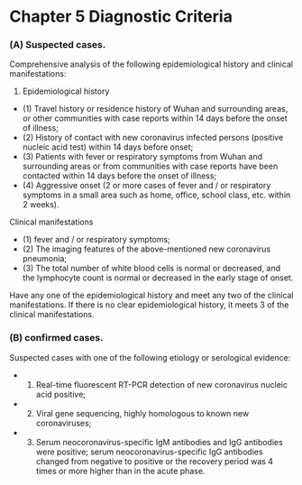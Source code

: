 # Chapter 5 Diagnostic Criteria

### (A) Suspected cases.
Comprehensive analysis of the following epidemiological history and clinical manifestations:

1. Epidemiological history
* (1) Travel history or residence history of Wuhan and surrounding areas, or other communities with case reports within 14 days before the onset of illness;
* (2) History of contact with new coronavirus infected persons (positive nucleic acid test) within 14 days before onset;
* (3) Patients with fever or respiratory symptoms from Wuhan and surrounding areas or from communities with case reports have been contacted within 14 days before the onset of illness;
* (4) Aggressive onset (2 or more cases of fever and / or respiratory symptoms in a small area such as home, office, school class, etc. within 2 weeks).

Clinical manifestations
* (1) fever and / or respiratory symptoms;
* (2) The imaging features of the above-mentioned new coronavirus pneumonia;
* (3) The total number of white blood cells is normal or decreased, and the lymphocyte count is normal or decreased in the early stage of onset.

Have any one of the epidemiological history and meet any two of the clinical manifestations. If there is no clear epidemiological history, it meets 3 of the clinical manifestations.

### (B) confirmed cases.
Suspected cases with one of the following etiology or serological evidence:
* 1. Real-time fluorescent RT-PCR detection of new coronavirus nucleic acid positive;
* 2. Viral gene sequencing, highly homologous to known new coronaviruses;
* 3. Serum neocoronavirus-specific IgM antibodies and IgG antibodies were positive; serum neocoronavirus-specific IgG antibodies changed from negative to positive or the recovery period was 4 times or more higher than in the acute phase.

